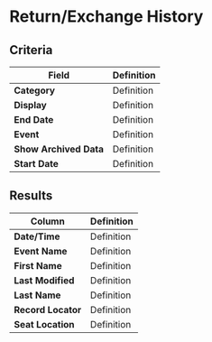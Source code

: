 # Return/Exchange History

## Criteria

| **Field** | **Definition** |
| --- | --- |
| **Category** | Definition |
| **Display** | Definition |
| **End Date** | Definition |
| **Event**  | Definition |
| **Show Archived Data** | Definition |
| **Start Date** | Definition |

## Results

| **Column** | **Definition** |
| --- | --- |
| **Date/Time** | Definition |
| **Event Name** | Definition |
| **First Name** | Definition |
| **Last Modified** | Definition |
| **Last Name** | Definition |
| **Record Locator** | Definition |
| **Seat Location** | Definition |